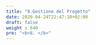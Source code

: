 ```yaml
---
title: "9.Gestione del Progetto"
date: 2020-04-24T22:47:10+02:00
draft: false
weight : 640
pre: "<b>8. </b>"
---
```



